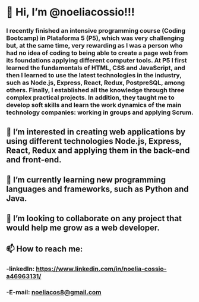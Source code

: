 # **👋 Hi, I’m @noeliacossio!!!**

### I recently finished an intensive programming course (Coding Bootcamp) in Plataforma 5 (P5), which was very challenging but,  at the same time, very rewarding as I was a person who had no idea of coding to being able to create a page web from its foundations applying different  computer tools. At P5 I first learned the fundamentals of HTML, CSS and JavaScript, and then I learned to use the latest technologies in the industry,  such as Node.js, Express, React, Redux, PostpreSQL, among others. Finally, I established all the knowledge through three complex practical projects.  In addition, they taught me to develop soft skills and learn the work dynamics of the main technology companies: working in groups and applying Scrum.

## 👀 I’m interested in creating web applications by using different technologies Node.js, Express, React, Redux and applying them in the back-end and front-end.
## 🌱 I’m currently learning new programming languages and frameworks, such as Python and Java. 
## 💞️ I’m looking to collaborate on any project that would help me grow as a web developer. ##
## 📫 How to reach me: 
### -linkedIn: https://www.linkedin.com/in/noelia-cossio-a46963131/
### -E-mail: noeliacos8@gmail.com

<!---
noeliacossio/noeliacossio is a ✨ special ✨ repository because its `README.md` (this file) appears on your GitHub profile.
You can click the Preview link to take a look at your changes.
--->
